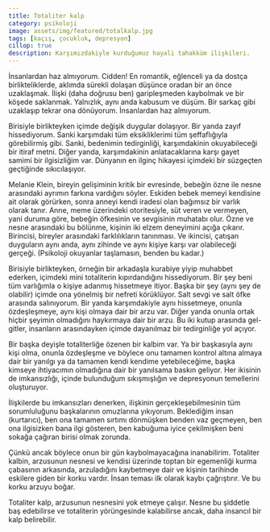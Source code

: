 ```yaml
---
title: Totaliter kalp
category: psikoloji
image: assets/img/featured/totalkalp.jpg
tags: [kaçış, çocukluk, depresyon]
cillop: true
description: Karşımızdakiyle kurduğumuz hayali tahakküm ilişkileri.
--- 
```


İnsanlardan haz almıyorum. Cidden! En romantik, eğlenceli ya da dostça birlikteliklerde, aklımda sürekli dolaşan düşünce oradan bir an önce uzaklaşmak. İlişki (daha doğrusu ben) garipleşmeden kaybolmak ve bir köşede saklanmak. Yalnızlık, aynı anda kabusum ve düşüm. Bir sarkaç gibi uzaklaşıp tekrar ona dönüyorum. İnsanlardan haz almıyorum.

Birisiyle birlikteyken içimde değişik duygular dolaşıyor. Bir yanda zayıf hissediyorum. Sanki karşımdaki tüm eksikliklerimi tüm şeffaflığıyla görebilirmiş gibi. Sanki, bedenimin tedirginliği, karşımdakinin okuyabileceği bir itiraf metni. Diğer yanda, karşımdakinin anlatacaklarına karşı gayet samimi bir ilgisizliğim var. Dünyanın en ilginç hikayesi içimdeki bir süzgeçten geçtiğinde sıkıcılaşıyor. 

Melanie Klein, bireyin gelişiminin kritik bir evresinde, bebeğin özne ile nesne arasındaki ayrımın farkına vardığını söyler. Eskiden bebek memeyi kendisine ait olarak görürken, sonra anneyi kendi iradesi olan bağımsız bir varlık olarak tanır. Anne, meme üzerindeki otoritesiyle, süt veren ve vermeyen, yani duruma göre, bebeğin öfkesinin ve sevgisinin muhatabı olur. Özne ve nesne arasındaki bu bölünme, kişinin iki elzem deneyimini açığa çıkarır. Birincisi, bireyler arasındaki farklılıkların tanınması. Ve ikincisi, çatışan duyguların aynı anda, aynı zihinde ve aynı kişiye karşı var olabileceği gerçeği. (Psikoloji okuyanlar taşlamasın, benden bu kadar.)

Birisiyle birlikteyken, örneğin bir arkadaşla kurabiye yiyip muhabbet ederken, içimdeki mini totaliterin kıpırdandığını hissediyorum. Bir şey beni tüm varlığımla o kişiye adanmış hissetmeye itiyor. Başka bir şey (aynı şey de olabilir) içimde ona yönelmiş bir nefreti körüklüyor. Salt sevgi ve salt öfke arasında salınıyorum. Bir yanda karşımdakiyle aynı hissetmeye, onunla özdeşleşmeye, aynı kişi olmaya dair bir arzu var. Diğer yanda onunla ortak hiçbir şeyimin olmadığını haykırmaya dair bir arzu. Bu iki kutup arasında gel-gitler, insanların arasındayken içimde dayanılmaz bir tedirginliğe yol açıyor. 

Bir başka deyişle totaliterliğe özenen bir kalbim var. Ya bir başkasıyla aynı kişi olma, onunla özdeşleşme ve böylece onu tamamen kontrol altına almaya dair bir yanılgı ya da tamamen kendi kendime yetebileceğime, başka kimseye ihtiyacımın olmadığına dair bir yanılsama baskın geliyor. Her ikisinin de imkansızlığı, içinde bulunduğum sıkışmışlığın ve depresyonun temellerini oluşturuyor. 

İlişkilerde bu imkansızları denerken, ilişkinin gerçekleşebilmesinin tüm sorumluluğunu başkalarının omuzlarına yıkıyorum. Beklediğim insan (kurtarıcı), ben ona tamamen sırtımı dönmüşken benden vaz geçmeyen, ben ona ilgisizken bana ilgi gösteren, ben kabuğuma iyice çekilmişken beni sokağa çağıran birisi olmak zorunda. 

Çünkü ancak böylece onun bir gün kaybolmayacağına inanabilirim. Totaliter kalbin, arzusunun nesnesi ve kendisi üzerinde toptan bir egemenliği kurma çabasının arkasında, arzuladığını kaybetmeye dair ve kişinin tarihinde eskilere giden bir korku vardır.  İnsan teması ilk olarak kaybı çağrıştırır. Ve bu korku arzuyu boğar. 

Totaliter kalp, arzusunun nesnesini yok etmeye çalışır. Nesne bu şiddetle baş edebilirse ve totaliterin yörüngesinde kalabilirse ancak, daha insancıl bir kalp belirebilir. 

